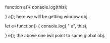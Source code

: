 function a(){
    console.log(this);
    
}
a();
here we will be getting window obj.

let e=function() {
    console.log( " e", this);
    
}
e();
the above one iwil point to same global obj.